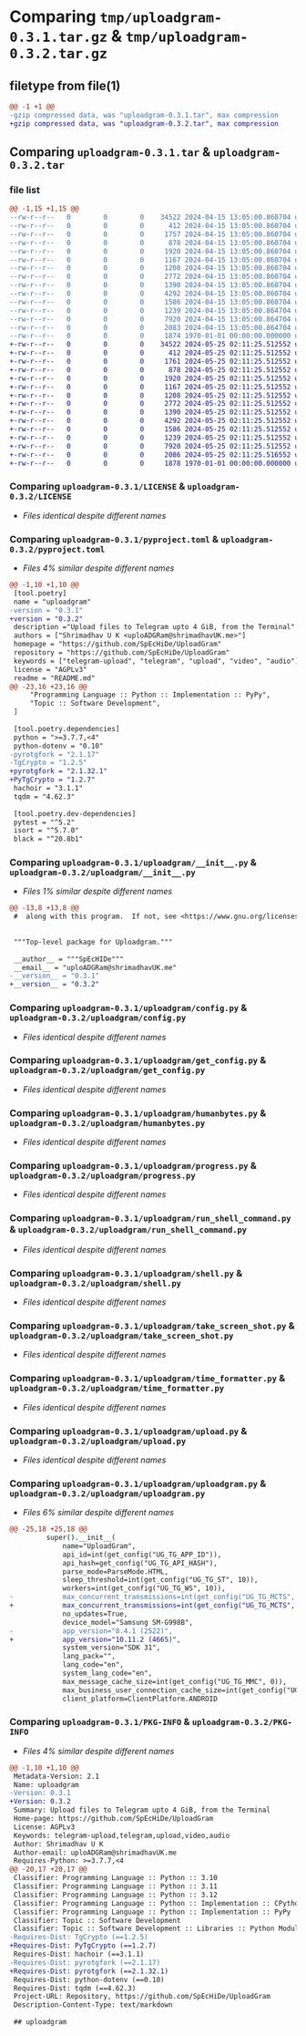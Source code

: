 # Comparing `tmp/uploadgram-0.3.1.tar.gz` & `tmp/uploadgram-0.3.2.tar.gz`

## filetype from file(1)

```diff
@@ -1 +1 @@
-gzip compressed data, was "uploadgram-0.3.1.tar", max compression
+gzip compressed data, was "uploadgram-0.3.2.tar", max compression
```

## Comparing `uploadgram-0.3.1.tar` & `uploadgram-0.3.2.tar`

### file list

```diff
@@ -1,15 +1,15 @@
--rw-r--r--   0        0        0    34522 2024-04-15 13:05:00.860704 uploadgram-0.3.1/LICENSE
--rw-r--r--   0        0        0      412 2024-04-15 13:05:00.860704 uploadgram-0.3.1/README.md
--rw-r--r--   0        0        0     1757 2024-04-15 13:05:00.860704 uploadgram-0.3.1/pyproject.toml
--rw-r--r--   0        0        0      878 2024-04-15 13:05:00.860704 uploadgram-0.3.1/uploadgram/__init__.py
--rw-r--r--   0        0        0     1920 2024-04-15 13:05:00.860704 uploadgram-0.3.1/uploadgram/config.py
--rw-r--r--   0        0        0     1167 2024-04-15 13:05:00.860704 uploadgram-0.3.1/uploadgram/get_config.py
--rw-r--r--   0        0        0     1208 2024-04-15 13:05:00.860704 uploadgram-0.3.1/uploadgram/humanbytes.py
--rw-r--r--   0        0        0     2772 2024-04-15 13:05:00.860704 uploadgram-0.3.1/uploadgram/progress.py
--rw-r--r--   0        0        0     1390 2024-04-15 13:05:00.860704 uploadgram-0.3.1/uploadgram/run_shell_command.py
--rw-r--r--   0        0        0     4292 2024-04-15 13:05:00.860704 uploadgram-0.3.1/uploadgram/shell.py
--rw-r--r--   0        0        0     1586 2024-04-15 13:05:00.860704 uploadgram-0.3.1/uploadgram/take_screen_shot.py
--rw-r--r--   0        0        0     1239 2024-04-15 13:05:00.864704 uploadgram-0.3.1/uploadgram/time_formatter.py
--rw-r--r--   0        0        0     7920 2024-04-15 13:05:00.864704 uploadgram-0.3.1/uploadgram/upload.py
--rw-r--r--   0        0        0     2083 2024-04-15 13:05:00.864704 uploadgram-0.3.1/uploadgram/uploadgram.py
--rw-r--r--   0        0        0     1874 1970-01-01 00:00:00.000000 uploadgram-0.3.1/PKG-INFO
+-rw-r--r--   0        0        0    34522 2024-05-25 02:11:25.512552 uploadgram-0.3.2/LICENSE
+-rw-r--r--   0        0        0      412 2024-05-25 02:11:25.512552 uploadgram-0.3.2/README.md
+-rw-r--r--   0        0        0     1761 2024-05-25 02:11:25.512552 uploadgram-0.3.2/pyproject.toml
+-rw-r--r--   0        0        0      878 2024-05-25 02:11:25.512552 uploadgram-0.3.2/uploadgram/__init__.py
+-rw-r--r--   0        0        0     1920 2024-05-25 02:11:25.512552 uploadgram-0.3.2/uploadgram/config.py
+-rw-r--r--   0        0        0     1167 2024-05-25 02:11:25.512552 uploadgram-0.3.2/uploadgram/get_config.py
+-rw-r--r--   0        0        0     1208 2024-05-25 02:11:25.512552 uploadgram-0.3.2/uploadgram/humanbytes.py
+-rw-r--r--   0        0        0     2772 2024-05-25 02:11:25.512552 uploadgram-0.3.2/uploadgram/progress.py
+-rw-r--r--   0        0        0     1390 2024-05-25 02:11:25.512552 uploadgram-0.3.2/uploadgram/run_shell_command.py
+-rw-r--r--   0        0        0     4292 2024-05-25 02:11:25.512552 uploadgram-0.3.2/uploadgram/shell.py
+-rw-r--r--   0        0        0     1586 2024-05-25 02:11:25.512552 uploadgram-0.3.2/uploadgram/take_screen_shot.py
+-rw-r--r--   0        0        0     1239 2024-05-25 02:11:25.512552 uploadgram-0.3.2/uploadgram/time_formatter.py
+-rw-r--r--   0        0        0     7920 2024-05-25 02:11:25.512552 uploadgram-0.3.2/uploadgram/upload.py
+-rw-r--r--   0        0        0     2086 2024-05-25 02:11:25.516552 uploadgram-0.3.2/uploadgram/uploadgram.py
+-rw-r--r--   0        0        0     1878 1970-01-01 00:00:00.000000 uploadgram-0.3.2/PKG-INFO
```

### Comparing `uploadgram-0.3.1/LICENSE` & `uploadgram-0.3.2/LICENSE`

 * *Files identical despite different names*

### Comparing `uploadgram-0.3.1/pyproject.toml` & `uploadgram-0.3.2/pyproject.toml`

 * *Files 4% similar despite different names*

```diff
@@ -1,10 +1,10 @@
 [tool.poetry]
 name = "uploadgram"
-version = "0.3.1"
+version = "0.3.2"
 description ="Upload files to Telegram upto 4 GiB, from the Terminal"
 authors = ["Shrimadhav U K <uploADGRam@shrimadhavUK.me>"]
 homepage = "https://github.com/SpEcHiDe/UploadGram"
 repository = "https://github.com/SpEcHiDe/UploadGram"
 keywords = ["telegram-upload", "telegram", "upload", "video", "audio"]
 license = "AGPLv3"
 readme = "README.md"
@@ -23,16 +23,16 @@
     "Programming Language :: Python :: Implementation :: PyPy",
     "Topic :: Software Development",
 ]
 
 [tool.poetry.dependencies]
 python = ">=3.7.7,<4"
 python-dotenv = "0.10"
-pyrotgfork = "2.1.17"
-TgCrypto = "1.2.5"
+pyrotgfork = "2.1.32.1"
+PyTgCrypto = "1.2.7"
 hachoir = "3.1.1"
 tqdm = "4.62.3"
 
 [tool.poetry.dev-dependencies]
 pytest = "^5.2"
 isort = "^5.7.0"
 black = "^20.8b1"
```

### Comparing `uploadgram-0.3.1/uploadgram/__init__.py` & `uploadgram-0.3.2/uploadgram/__init__.py`

 * *Files 1% similar despite different names*

```diff
@@ -13,8 +13,8 @@
 #  along with this program.  If not, see <https://www.gnu.org/licenses/>.
 
 
 """Top-level package for Uploadgram."""
 
 __author__ = """SpEcHIDe"""
 __email__ = "uploADGRam@shrimadhavUK.me"
-__version__ = "0.3.1"
+__version__ = "0.3.2"
```

### Comparing `uploadgram-0.3.1/uploadgram/config.py` & `uploadgram-0.3.2/uploadgram/config.py`

 * *Files identical despite different names*

### Comparing `uploadgram-0.3.1/uploadgram/get_config.py` & `uploadgram-0.3.2/uploadgram/get_config.py`

 * *Files identical despite different names*

### Comparing `uploadgram-0.3.1/uploadgram/humanbytes.py` & `uploadgram-0.3.2/uploadgram/humanbytes.py`

 * *Files identical despite different names*

### Comparing `uploadgram-0.3.1/uploadgram/progress.py` & `uploadgram-0.3.2/uploadgram/progress.py`

 * *Files identical despite different names*

### Comparing `uploadgram-0.3.1/uploadgram/run_shell_command.py` & `uploadgram-0.3.2/uploadgram/run_shell_command.py`

 * *Files identical despite different names*

### Comparing `uploadgram-0.3.1/uploadgram/shell.py` & `uploadgram-0.3.2/uploadgram/shell.py`

 * *Files identical despite different names*

### Comparing `uploadgram-0.3.1/uploadgram/take_screen_shot.py` & `uploadgram-0.3.2/uploadgram/take_screen_shot.py`

 * *Files identical despite different names*

### Comparing `uploadgram-0.3.1/uploadgram/time_formatter.py` & `uploadgram-0.3.2/uploadgram/time_formatter.py`

 * *Files identical despite different names*

### Comparing `uploadgram-0.3.1/uploadgram/upload.py` & `uploadgram-0.3.2/uploadgram/upload.py`

 * *Files identical despite different names*

### Comparing `uploadgram-0.3.1/uploadgram/uploadgram.py` & `uploadgram-0.3.2/uploadgram/uploadgram.py`

 * *Files 6% similar despite different names*

```diff
@@ -25,18 +25,18 @@
         super().__init__(
             name="UploadGram",
             api_id=int(get_config("UG_TG_APP_ID")),
             api_hash=get_config("UG_TG_API_HASH"),
             parse_mode=ParseMode.HTML,
             sleep_threshold=int(get_config("UG_TG_ST", 10)),
             workers=int(get_config("UG_TG_WS", 10)),
-            max_concurrent_transmissions=int(get_config("UG_TG_MCTS", 4))
+            max_concurrent_transmissions=int(get_config("UG_TG_MCTS", 4)),
             no_updates=True,
             device_model="Samsung SM-G998B",
-            app_version="8.4.1 (2522)",
+            app_version="10.11.2 (4665)",
             system_version="SDK 31",
             lang_pack="",
             lang_code="en",
             system_lang_code="en",
             max_message_cache_size=int(get_config("UG_TG_MMC", 0)),
             max_business_user_connection_cache_size=int(get_config("UG_TG_MBUC", 0)),
             client_platform=ClientPlatform.ANDROID
```

### Comparing `uploadgram-0.3.1/PKG-INFO` & `uploadgram-0.3.2/PKG-INFO`

 * *Files 4% similar despite different names*

```diff
@@ -1,10 +1,10 @@
 Metadata-Version: 2.1
 Name: uploadgram
-Version: 0.3.1
+Version: 0.3.2
 Summary: Upload files to Telegram upto 4 GiB, from the Terminal
 Home-page: https://github.com/SpEcHiDe/UploadGram
 License: AGPLv3
 Keywords: telegram-upload,telegram,upload,video,audio
 Author: Shrimadhav U K
 Author-email: uploADGRam@shrimadhavUK.me
 Requires-Python: >=3.7.7,<4
@@ -20,17 +20,17 @@
 Classifier: Programming Language :: Python :: 3.10
 Classifier: Programming Language :: Python :: 3.11
 Classifier: Programming Language :: Python :: 3.12
 Classifier: Programming Language :: Python :: Implementation :: CPython
 Classifier: Programming Language :: Python :: Implementation :: PyPy
 Classifier: Topic :: Software Development
 Classifier: Topic :: Software Development :: Libraries :: Python Modules
-Requires-Dist: TgCrypto (==1.2.5)
+Requires-Dist: PyTgCrypto (==1.2.7)
 Requires-Dist: hachoir (==3.1.1)
-Requires-Dist: pyrotgfork (==2.1.17)
+Requires-Dist: pyrotgfork (==2.1.32.1)
 Requires-Dist: python-dotenv (==0.10)
 Requires-Dist: tqdm (==4.62.3)
 Project-URL: Repository, https://github.com/SpEcHiDe/UploadGram
 Description-Content-Type: text/markdown
 
 ## uploadgram
```

